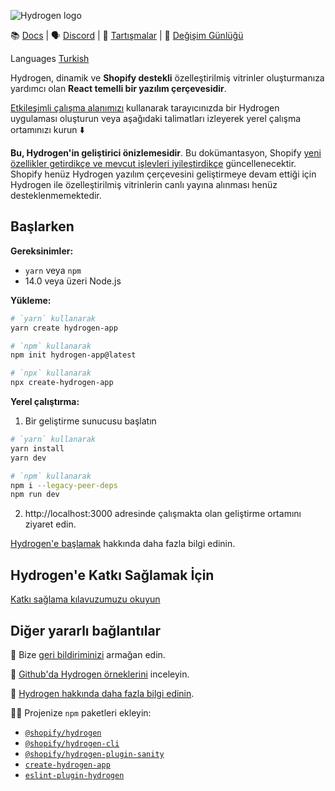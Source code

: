 ![Hydrogen logo](/docs/images/HydrogenLogo.png)

📚 [Docs](https://shopify.dev/custom-storefronts/hydrogen) | 🗣 [Discord](https://discord.gg/Hefq6w5c5d) | 💬 [Tartışmalar](https://github.com/Shopify/hydrogen/discussions) | 📝 [Değişim Günlüğü](./packages/hydrogen/CHANGELOG.md)

Languages
[Turkish](./READMEtr.md)

Hydrogen, dinamik ve **Shopify destekli** özelleştirilmiş vitrinler oluşturmanıza yardımcı olan **React temelli bir yazılım çerçevesidir**.

[Etkileşimli çalışma alanımızı](https://hydrogen.new/) kullanarak tarayıcınızda bir Hydrogen uygulaması oluşturun veya aşağıdaki talimatları izleyerek yerel çalışma ortamınızı kurun ⬇️

**Bu, Hydrogen'in geliştirici önizlemesidir**. Bu dokümantasyon, Shopify [yeni özellikler getirdikçe ve mevcut işlevleri iyileştirdikçe](https://github.com/Shopify/hydrogen/releases) güncellenecektir. Shopify henüz Hydrogen yazılım çerçevesini geliştirmeye devam ettiği için Hydrogen ile özelleştirilmiş vitrinlerin canlı yayına alınması henüz desteklenmemektedir.

## Başlarken

**Gereksinimler:**

- `yarn` veya `npm`
- 14.0 veya üzeri Node.js

**Yükleme:**

```bash
# `yarn` kullanarak
yarn create hydrogen-app

# `npm` kullanarak
npm init hydrogen-app@latest

# `npx` kullanarak
npx create-hydrogen-app
```

**Yerel çalıştırma:**

1. Bir geliştirme sunucusu başlatın

```bash
# `yarn` kullanarak
yarn install
yarn dev

# `npm` kullanarak
npm i --legacy-peer-deps
npm run dev
```

2. http://localhost:3000 adresinde çalışmakta olan geliştirme ortamını ziyaret edin.

[Hydrogen'e başlamak](https://shopify.dev/custom-storefronts/hydrogen/getting-started) hakkında daha fazla bilgi edinin.

## Hydrogen'e Katkı Sağlamak İçin

[Katkı sağlama kılavuzumuzu okuyun](./docs/contributing.md)

## Diğer yararlı bağlantılar

🎁 Bize [geri bildiriminizi](https://www.surveymonkey.com/r/HydrogenFeedback) armağan edin.

📍 [Github'da Hydrogen örneklerini](https://github.com/Shopify/hydrogen-examples) inceleyin.

🤩 [Hydrogen hakkında daha fazla bilgi edinin](https://shopify.dev/hydrogen).

👷‍♀️ Projenize `npm` paketleri ekleyin:

- [`@shopify/hydrogen`](https://www.npmjs.com/package/@shopify/hydrogen)
- [`@shopify/hydrogen-cli`](https://www.npmjs.com/package/@shopify/hydrogen-cli)
- [`@shopify/hydrogen-plugin-sanity`](https://www.npmjs.com/package/@shopify/hydrogen-plugin-sanity)
- [`create-hydrogen-app`](https://www.npmjs.com/package/create-hydrogen-app)
- [`eslint-plugin-hydrogen`](https://www.npmjs.com/package/eslint-plugin-hydrogen)
